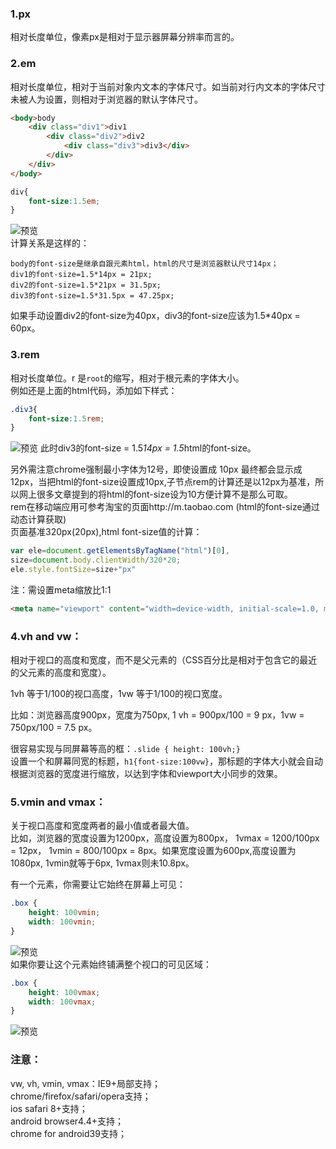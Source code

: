 ### 1.px
相对长度单位，像素px是相对于显示器屏幕分辨率而言的。

### 2.em
相对长度单位，相对于当前对象内文本的字体尺寸。如当前对行内文本的字体尺寸未被人为设置，则相对于浏览器的默认字体尺寸。 
```html
<body>body
    <div class="div1">div1
        <div class="div2">div2
            <div class="div3">div3</div>
        </div>
    </div>
</body>
```
```css
div{
    font-size:1.5em;
}
```
![预览](http://p3nqtyvgo.bkt.clouddn.com/a1.png)  
计算关系是这样的：  
```
body的font-size是继承自跟元素html，html的尺寸是浏览器默认尺寸14px；
div1的font-size=1.5*14px = 21px;
div2的font-size=1.5*21px = 31.5px;
div3的font-size=1.5*31.5px = 47.25px;
```
如果手动设置div2的font-size为40px，div3的font-size应该为1.5*40px = 60px。

### 3.rem
相对长度单位。r 是`root`的缩写，相对于根元素<html>的字体大小。  
例如还是上面的html代码，添加如下样式：  
```css
.div3{
    font-size:1.5rem;
}
```
![预览](http://p3nqtyvgo.bkt.clouddn.com/a2.png) 
此时div3的font-size = 1.5*14px = 1.5*html的font-size。  

另外需注意chrome强制最小字体为12号，即使设置成 10px 最终都会显示成 12px，当把html的font-size设置成10px,子节点rem的计算还是以12px为基准，所以网上很多文章提到的将html的font-size设为10方便计算不是那么可取。   
rem在移动端应用可参考淘宝的页面http://m.taobao.com (html的font-size通过动态计算获取)  
页面基准320px(20px),html font-size值的计算：  
```js
var ele=document.getElementsByTagName("html")[0],
size=document.body.clientWidth/320*20;
ele.style.fontSize=size+"px"
```
注：需设置meta缩放比1:1  
```html
<meta name="viewport" content="width=device-width, initial-scale=1.0, maximum-scale=1.0, minimum-scale=1.0, user-scalable=no" />
```

### 4.vh and vw：
相对于视口的高度和宽度，而不是父元素的（CSS百分比是相对于包含它的最近的父元素的高度和宽度）。  

1vh 等于1/100的视口高度，1vw 等于1/100的视口宽度。  

比如：浏览器高度900px，宽度为750px, 1 vh = 900px/100 = 9 px，1vw = 750px/100 = 7.5 px。  

很容易实现与同屏幕等高的框：`.slide { height: 100vh;}`  
设置一个和屏幕同宽的标题，`h1{font-size:100vw}`，那标题的字体大小就会自动根据浏览器的宽度进行缩放，以达到字体和viewport大小同步的效果。  

### 5.vmin and vmax：
关于视口高度和宽度两者的最小值或者最大值。  
比如，浏览器的宽度设置为1200px，高度设置为800px， 1vmax = 1200/100px = 12px， 1vmin = 800/100px = 8px。如果宽度设置为600px,高度设置为1080px, 1vmin就等于6px, 1vmax则未10.8px。  

有一个元素，你需要让它始终在屏幕上可见：  
```css
.box { 
    height: 100vmin; 
    width: 100vmin;
}
```
![预览](http://p3nqtyvgo.bkt.clouddn.com/a3.png)  
如果你要让这个元素始终铺满整个视口的可见区域：  
```css
.box { 
    height: 100vmax; 
    width: 100vmax;
}
```
![预览](http://p3nqtyvgo.bkt.clouddn.com/a4.png)  

### 注意：
vw, vh, vmin, vmax：IE9+局部支持；  
chrome/firefox/safari/opera支持；  
ios safari 8+支持；  
android browser4.4+支持；  
chrome for android39支持；